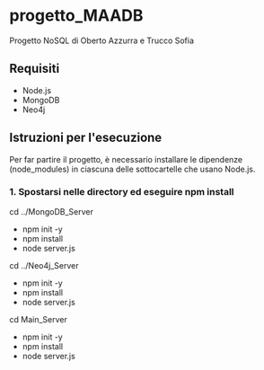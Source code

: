 # progetto_MAADB

Progetto NoSQL di Oberto Azzurra e Trucco Sofia

## Requisiti

- Node.js
- MongoDB
- Neo4j

## Istruzioni per l'esecuzione

Per far partire il progetto, è necessario installare le dipendenze (node_modules) in ciascuna delle sottocartelle che usano Node.js.

### 1. Spostarsi nelle directory ed eseguire npm install

cd ../MongoDB_Server
- npm init -y
- npm install
- node server.js

cd ../Neo4j_Server
- npm init -y
- npm install
- node server.js

cd Main_Server
- npm init -y
- npm install
- node server.js
